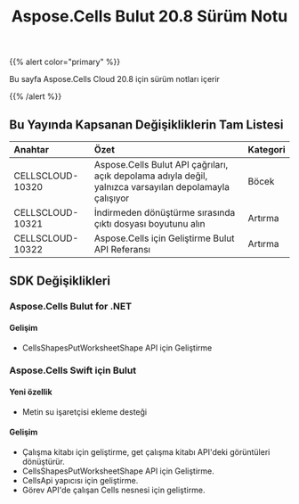 ﻿---
title: Aspose.Cells Bulut 20.8 Sürüm Notu
second_title: Aspose.Cells Cloud Documen
type: docs
url: /tr/aspose-cells-cloud-20-8-release-notes/
description: Aspose.Cells Bulut, oluşturma, dönüştürme, birleştirme, bölme, korumalı, iç nesne işlemi vb. için Excel'i destekler
weight: 20
---
{{% alert color="primary" %}} 

Bu sayfa Aspose.Cells Cloud 20.8 için sürüm notları içerir

{{% /alert %}} 
## **Bu Yayında Kapsanan Değişikliklerin Tam Listesi**

|**Anahtar**|**Özet**|**Kategori**|
|:- |:- |:- |
|CELLSCLOUD-10320|Aspose.Cells Bulut API çağrıları, açık depolama adıyla değil, yalnızca varsayılan depolamayla çalışıyor|Böcek|
|CELLSCLOUD-10321|İndirmeden dönüştürme sırasında çıktı dosyası boyutunu alın|Artırma|
|CELLSCLOUD-10322|Aspose.Cells için Geliştirme Bulut API Referansı|Artırma|
## **SDK Değişiklikleri**
### **Aspose.Cells Bulut for .NET**
#### **Gelişim**
- CellsShapesPutWorksheetShape API için Geliştirme
### **Aspose.Cells Swift için Bulut**
#### **Yeni özellik**
- Metin su işaretçisi ekleme desteği
#### **Gelişim**
- Çalışma kitabı için geliştirme, get çalışma kitabı API'deki görüntüleri dönüştürür.
- CellsShapesPutWorksheetShape API için Geliştirme.
- CellsApi yapıcısı için geliştirme.
- Görev API'de çalışan Cells nesnesi için geliştirme.

